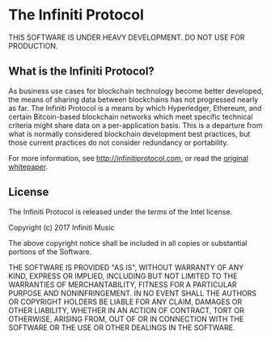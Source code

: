 The Infiniti Protocol
=====================================

THIS SOFTWARE IS UNDER HEAVY DEVELOPMENT.  DO NOT USE FOR PRODUCTION.

What is the Infiniti Protocol?
---------------------------

As business use cases for blockchain technology become better developed, the means of sharing data between blockchains has not progressed nearly as far.  The Infiniti Protocol is a means by which Hyperledger, Ethereum, and certain Bitcoin-based blockchain networks which meet specific technical criteria might share data on a per-application basis.  This is a departure from what is normally considered blockchain development best practices, but those current practices do not consider redundancy or portability.  

For more information, see http://infinitiprotocol.com, or read the
[original whitepaper](http://infinitiprotocol.com/whitepaper.pdf).

License
-------

The Infiniti Protocol is released under the terms of the Intel license. 

Copyright (c) 2017 Infiniti Music

The above copyright notice shall be included in all copies or substantial 
portions of the Software.

THE SOFTWARE IS PROVIDED "AS IS", WITHOUT WARRANTY OF ANY KIND, EXPRESS OR
IMPLIED, INCLUDING BUT NOT LIMITED TO THE WARRANTIES OF MERCHANTABILITY,
FITNESS FOR A PARTICULAR PURPOSE AND NONINFRINGEMENT. IN NO EVENT SHALL THE
AUTHORS OR COPYRIGHT HOLDERS BE LIABLE FOR ANY CLAIM, DAMAGES OR OTHER
LIABILITY, WHETHER IN AN ACTION OF CONTRACT, TORT OR OTHERWISE, ARISING FROM,
OUT OF OR IN CONNECTION WITH THE SOFTWARE OR THE USE OR OTHER DEALINGS IN
THE SOFTWARE.
